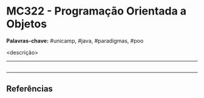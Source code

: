 # MC322 - Programação Orientada a Objetos

**Palavras-chave:** #unicamp, #java, #paradigmas, #poo

<descrição>

---

## 

---

## Referências
